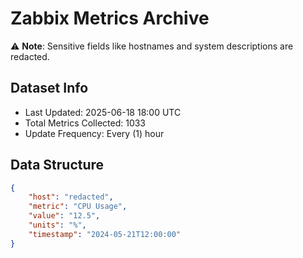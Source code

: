 # Zabbix Metrics Archive

⚠️ **Note**: Sensitive fields like hostnames and system descriptions are redacted.

## Dataset Info
- Last Updated: 2025-06-18 18:00 UTC
- Total Metrics Collected: 1033
- Update Frequency: Every (1) hour

## Data Structure
```json
{
    "host": "redacted",
    "metric": "CPU Usage",
    "value": "12.5",
    "units": "%",
    "timestamp": "2024-05-21T12:00:00"
}
```
